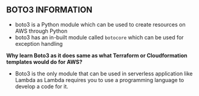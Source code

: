 ## BOTO3 INFORMATION

* boto3 is a Python module which can be used to create resources on AWS through Python
* boto3 has an in-built module called `botocore` which can be used for exception handling

**Why learn Boto3 as it does same as what Terraform or Cloudformation templates would do for AWS?**
- Boto3 is the only module that can be used in serverless application like Lambda as Lambda requires you to use a programming language to develop a code for it.